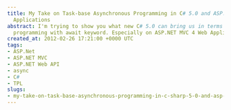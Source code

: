 ```yaml
---
title: My Take on Task-base Asynchronous Programming in C# 5.0 and ASP.NET MVC Web
  Applications
abstract: I'm trying to show you what new C# 5.0 can bring us in terms of asynchronous
  programming with await keyword. Especially on ASP.NET MVC 4 Web Applications.
created_at: 2012-02-26 17:21:00 +0000 UTC
tags:
- ASP.Net
- ASP.NET MVC
- ASP.NET Web API
- async
- C#
- TPL
slugs:
- my-take-on-task-base-asynchronous-programming-in-c-sharp-5-0-and-asp-net-mvc-web-applications
---
```

